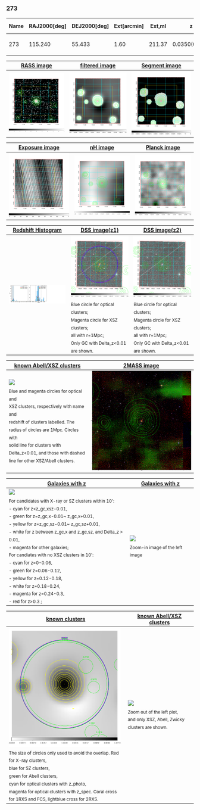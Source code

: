<div STYLE="page-break-after: always;"></div>

### 273

|Name|RAJ2000[deg]|DEJ2000[deg] |Ext[arcmin]| Ext,ml | z | z_src| C|GC(XSZ,Delta_z<0.01)| GC(OPT,Delta_z<0.01)|GC| R_sig[arcmin] | R500[arcmin] | R500[Mpc]| CRsig[c/s] | CR500[c/s] |L500[1E44 erg/s]|F500[1E-12 erg/s/cm^2]| M500[1E14 Msun]|Tx[keV]|Cnt_sig|Beta|Rc[arcmin]|Comment|Alias|
|---|---|---|---|---|---|------|---|--------|---------|----------|---|---|---|---|---|---|---|---|---|---|---|---|---|---|
|273| 115.240| 55.433| 1.60| 211.37| 0.0350(0.005)| z1, z_xsz| B| MCXC, Tar| N, W| MCXC, N, Tar, W| 12.700| 19.482| 0.814| 0.854(0.055)| 0.937(0.060)| 0.470(0.016)| 16.565(0.569)| 1.59(0.03)| 2.88(0.03)| 327.1| 0.757(-0.069+0.091)| 3.033(-0.481+0.563)| -| k137|

|[RASS image](../image/273/273_img.pdf)|[filtered image](../image/273/273_fil.pdf)|[Segment image](../image/273/273_seg.pdf)|
|-------------------|--------------------|-------------------|
| <img src="../image/273/273_img.png" width="300">  | <img src="../image/273/273_fil.png" width="300">   | <img src="../image/273/273_seg.png" width="300">  |

|[Exposure image](../image/273/273_mex.pdf)| [nH image](../image/273/273_nh.pdf)| [Planck image](../image/273/273_p.pdf)|
|-------------------|--------------------|-------------------|
|<img src="../image/273/273_mex.png" width="300">   | <img src="../image/273/273_nh.png" width="300">    | <img src="../image/273/273_p.png" width="300"> |

|[Redshift Histogram](../image/273/273_zg.pdf) | [DSS image(z1)](../image/273/273_dss_z1.pdf)      |  [DSS image(z2)](../image/273/273_dss_z2.pdf)    |
|-------------------|--------------------|-------------------|
|<img src="../image/273/273_zg.png" width="300"> |<img src="../image/273/273_dss_z1.png" width="300"> <sub><br>Blue circle for optical clusters; <br>Magenta circle for XSZ clusters; <br>all with r=1Mpc; <br>Only GC with Delta_z<0.01 are shown. </sub>| <img src="../image/273/273_dss_z2.png" width="300"><sub><br>Blue circle for optical clusters; <br>Magenta circle for XSZ clusters; <br>all with r=1Mpc; <br>Only GC with Delta_z<0.01 are shown. </sub> |

|[known Abell/XSZ clusters](../image/273/273_m.pdf) | [2MASS image](../image/273/273_2mass.pdf)      |
|-------------------|-------------------|
|<img src=../image/273/273_m.png width="300"> <br><sub>Blue and magenta circles for optical and <br>XSZ clusters, respectively with name and <br>redshift of clusters labelled. The <br>radius of circles are 1Mpc. Circles with <br>solid line for clusters with <br>Delta_z<0.01, and those with dashed <br>line for other XSZ/Abell clusters.        </sub>|<img src="../image/273/273_2mass.png" width="300">  |

|[Galaxies with z](../image/273/273_opt_ned.pdf) |[Galaxies with z](../image/273/273_opt_ned_zoom.pdf) |
|-------------------|-------------------|
| <img src=../image/273/273_opt_ned.png width="300"> <br><sub> For candidates with X-ray or SZ clusters within 10': <br> - cyan for z<z_gc,xsz-0.01, <br> - green for z=z_gc,x-0.01~ z_gc,x+0.01, <br> - yellow for z=z_gc,sz-0.01~ z_gc,sz+0.01, <br> - white for z between z_gc,x and z_gc,sz, and Delta_z > 0.01, <br> - magenta for other galaxies; <br>For candiates with no XSZ clusters in 10': <br> - cyan for z=0-0.06, <br> - green for z=0.06-0.12, <br> - yellow for z=0.12-0.18, <br> - white for z=0.18-0.24, <br> - magenta for z=0.24-0.3, <br> - red for z>0.3 ;  </sub>|<img src=../image/273/273_opt_ned_zoom.png width="300">  <br><sub> Zoom-in image of the left image</sub>|

|[known clusters](../image/273/273_gc.pdf) |[known Abell/XSZ clusters](../image/273/273_gc_large.pdf) |
|-------------------|-------------------|
| <img src=../image/273/273_gc.png width="300"> <br><sub> The size of circles only used to avoid the overlap. Red for X-ray clusters, <br> blue for SZ clusters, <br> green for Abell clusters, <br> cyan for optical clusters with z_photo, <br> magenta for optical clusters with z_spec. Coral cross for 1RXS and FCS, lightblue cross for 2RXS. </sub>|<img src=../image/273/273_gc_large.png width="300"> <br><sub> Zoom out of the left plot, <br> and only XSZ, Abell, Zwicky clusters are shown. </sub> |



